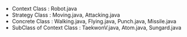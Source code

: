 - Context Class : Robot.java
- Strategy Class : Moving.java, Attacking.java
- Concrete Class : Walking.java, Flying.java, Punch.java, Missile.java
- SubClass of Context Class : TaekwonV.java, Atom.java, Sungard.java

